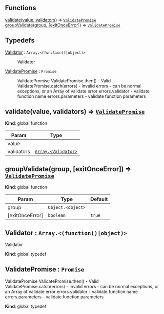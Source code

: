 ## Functions

<dl>
<dt><a href="#validate">validate(value, validators)</a> ⇒ <code><a href="#ValidatePromise">ValidatePromise</a></code></dt>
<dd></dd>
<dt><a href="#groupValidate">groupValidate(group, [exitOnceError])</a> ⇒ <code><a href="#ValidatePromise">ValidatePromise</a></code></dt>
<dd></dd>
</dl>

## Typedefs

<dl>
<dt><a href="#Validator">Validator</a> : <code>Array.&lt;(function()|object)&gt;</code></dt>
<dd><p>Validator</p>
</dd>
<dt><a href="#ValidatePromise">ValidatePromise</a> : <code>Promise</code></dt>
<dd><p>ValidatePromise
ValidatePromise.then() - Valid
ValidatePromise.catch(errors) - Invalid
errors - can be normal exceptions, or an Array of validate error
errors.validator - validate function name
errors.parameters - validate function parameters</p>
</dd>
</dl>

<a name="validate"></a>

## validate(value, validators) ⇒ <code>[ValidatePromise](#ValidatePromise)</code>
**Kind**: global function  

| Param | Type |
| --- | --- |
| value |  | 
| validators | <code>[Array.&lt;Validator&gt;](#Validator)</code> | 

<a name="groupValidate"></a>

## groupValidate(group, [exitOnceError]) ⇒ <code>[ValidatePromise](#ValidatePromise)</code>
**Kind**: global function  

| Param | Type | Default |
| --- | --- | --- |
| group | <code>Object.&lt;object&gt;</code> |  | 
| [exitOnceError] | <code>boolean</code> | <code>true</code> | 

<a name="Validator"></a>

## Validator : <code>Array.&lt;(function()\|object)&gt;</code>
Validator

**Kind**: global typedef  
<a name="ValidatePromise"></a>

## ValidatePromise : <code>Promise</code>
ValidatePromise
ValidatePromise.then() - Valid
ValidatePromise.catch(errors) - Invalid
errors - can be normal exceptions, or an Array of validate error
errors.validator - validate function name
errors.parameters - validate function parameters

**Kind**: global typedef  
